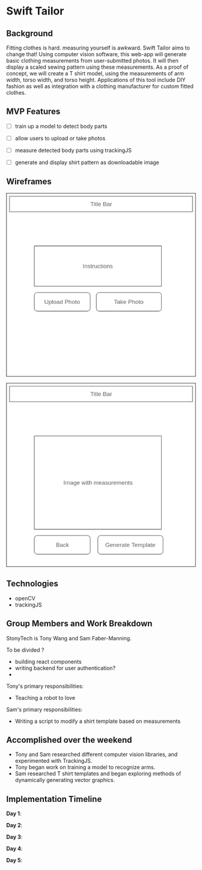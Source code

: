 # Swift Tailor

## Background

Fitting clothes is hard. measuring yourself is awkward. Swift Tailor aims to change that! Using computer vision software, this web-app will generate basic clothing measurements from user-submitted photos. It will then display a scaled sewing pattern using these measurements. As a proof of concept, we will create a T shirt model, using the measurements of arm width, torso width, and torso height.
Applications of this tool include DIY fashion as well as integration with a clothing manufacturer for custom fitted clothes.

## MVP Features

- [ ] train up a model to detect body parts
- [ ] allow users to upload or take photos
- [ ] measure detected body parts using trackingJS
- [ ] generate and display shirt pattern as downloadable image


## Wireframes

![wireframe1](docs/wireframes/wireframe1.png)

![wireframe2](docs/wireframes/wireframe2.png)


## Technologies

  - openCV
  - trackingJS

## Group Members and Work Breakdown
StonyTech is Tony Wang and Sam Faber-Manning.

To be divided ?
  - building react components
  - writing backend for user authentication?
  -

Tony's primary responsibilities:
  - Teaching a robot to love

Sam's primary responsibilities:
  - Writing a script to modify a shirt template based on measurements

## Accomplished over the weekend
  - Tony and Sam researched different computer vision libraries, and experimented with TrackingJS.
  - Tony began work on training a model to recognize arms.
  - Sam researched T shirt templates and began exploring methods of dynamically generating vector graphics.

## Implementation Timeline

**Day 1**:

**Day 2**:

**Day 3**:

**Day 4**:

**Day 5**:
